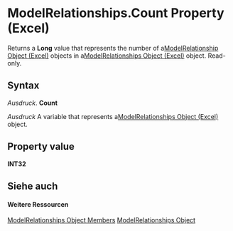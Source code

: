 
# ModelRelationships.Count Property (Excel)

Returns a  **Long** value that represents the number of a[ModelRelationship Object (Excel)](8b0a7fad-06a5-178d-c5b2-96fc5528a3cc.md) objects in a[ModelRelationships Object (Excel)](cd671af2-7fbc-4494-a3d0-07e9ad3e83bf.md) object. Read-only.


## Syntax

 _Ausdruck_. **Count**

 _Ausdruck_ A variable that represents a[ModelRelationships Object (Excel)](cd671af2-7fbc-4494-a3d0-07e9ad3e83bf.md) object.


## Property value

 **INT32**


## Siehe auch


#### Weitere Ressourcen


[ModelRelationships Object Members](http://msdn.microsoft.com/library/95711631-5377-ef90-5708-0890b38ffa2f%28Office.15%29.aspx)
[ModelRelationships Object](cd671af2-7fbc-4494-a3d0-07e9ad3e83bf.md)